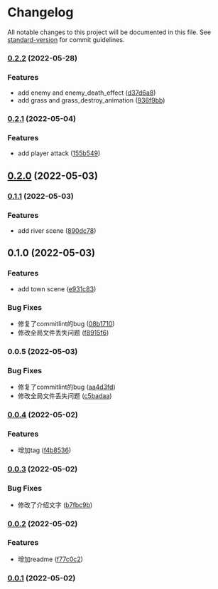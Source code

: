 # Changelog

All notable changes to this project will be documented in this file. See [standard-version](https://github.com/conventional-changelog/standard-version) for commit guidelines.

### [0.2.2](https://github.com/JerryLi95/godot-arpg/compare/v0.2.1...v0.2.2) (2022-05-28)


### Features

* add enemy and enemy_death_effect ([d37d6a8](https://github.com/JerryLi95/godot-arpg/commit/d37d6a83aa54dd61e5da7c46fd3f0431ccbab801))
* add grass and grass_destroy_animation ([936f9bb](https://github.com/JerryLi95/godot-arpg/commit/936f9bb5e3e3e47cb9a88f303a876e18a13a6012))

### [0.2.1](https://github.com/JerryLi95/godot-arpg/compare/v0.2.0...v0.2.1) (2022-05-04)


### Features

* add player attack ([155b549](https://github.com/JerryLi95/godot-arpg/commit/155b549de88714e3e2b186f28ea2246142b52175))

## [0.2.0](https://github.com/JerryLi95/godot-arpg/compare/v0.1.1...v0.2.0) (2022-05-03)

### [0.1.1](https://github.com/JerryLi95/godot-arpg/compare/v0.1.0...v0.1.1) (2022-05-03)


### Features

* add river scene ([890dc78](https://github.com/JerryLi95/godot-arpg/commit/890dc7856475cd551ce9fb2e29a0c52195eb83c8))

## 0.1.0 (2022-05-03)


### Features

* add town scene ([e931c83](https://github.com/JerryLi95/godot-arpg/commit/e931c835e517eb12a0feef77657653e78270bb86))


### Bug Fixes

* 修复了commitlint的bug ([08b1710](https://github.com/JerryLi95/godot-arpg/commit/08b171035f25400cf032aea78112fe557891a9e6))
* 修改全局文件丢失问题 ([f8915f6](https://github.com/JerryLi95/godot-arpg/commit/f8915f6d95fcea52df48a992e7f1e2a43de66e71))

### 0.0.5 (2022-05-03)


### Bug Fixes

* 修复了commitlint的bug ([aa4d3fd](https://github.com/JerryLi95/godot-arpg/commit/aa4d3fd183b59b685f1e7d4834064b6cdbf996d1))
* 修改全局文件丢失问题 ([c5badaa](https://github.com/JerryLi95/godot-arpg/commit/c5badaa1b61a6a16758f241fed755821586a1495))

### [0.0.4](https://github.com/JerryLi95/godot-arpg/compare/v0.0.3...v0.0.4) (2022-05-02)


### Features

* 增加tag ([f4b8536](https://github.com/JerryLi95/godot-arpg/commit/f4b85362a70c06a9cee7d32e0bacf492693f6fb7))

### [0.0.3](https://github.com/JerryLi95/godot-arpg/compare/v0.0.2...v0.0.3) (2022-05-02)


### Bug Fixes

* 修改了介绍文字 ([b7fbc9b](https://github.com/JerryLi95/godot-arpg/commit/b7fbc9b78a66e2febe13cea774e1e25ac286ab47))

### [0.0.2](https://github.com/JerryLi95/godot-arpg/compare/v0.0.1...v0.0.2) (2022-05-02)


### Features

* 增加readme ([f77c0c2](https://github.com/JerryLi95/godot-arpg/commit/f77c0c2aabb9c62e7e062def22737627cf5fff44))

### [0.0.1](https://github.com/JerryLi95/godot-arpg/compare/v1.1.0...v0.0.1) (2022-05-02)
